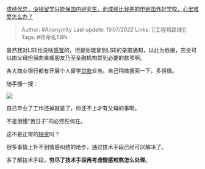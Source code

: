 [成绩优异，没钱留学只能保国内研究生，而成绩比我差的申到国外好学校，心里难受怎么办？](https://www.zhihu.com/question/27765604/answer/2556961227)

> Author: #Anonymity 
Last update: *11/07/2022* 
Links: [[工程师路线]]
Tags:  #待命名TBN 

虽然我对LSE也没啥[感冒](https://www.zhihu.com/search?q=%E6%84%9F%E5%86%92&search_source=Entity&hybrid_search_source=Entity&hybrid_search_extra=%7B%22sourceType%22%3A%22answer%22%2C%22sourceId%22%3A2556961227%7D)的，但是你能拿到LSE的录取通知，以此为依据，完全可以由父母担保向亲戚朋友乃至金融机构贷到必要的款项啊。

各大商业银行都有开展个人留学[贷款](https://www.zhihu.com/search?q=%E8%B4%B7%E6%AC%BE&search_source=Entity&hybrid_search_source=Entity&hybrid_search_extra=%7B%22sourceType%22%3A%22answer%22%2C%22sourceId%22%3A2556961227%7D)业务。自己稍微搜索一下，多得很。

随手搜一搜：

![](https://pic1.zhimg.com/50/v2-e35314054c82184fb717933c1108ad54_720w.jpg?source=1940ef5c)

自己毕业了工作还掉就是了，你还不上才有父母的事啊。

不是很懂“苦日子”的必然性何在。

这不是正常的[投资](https://www.zhihu.com/search?q=%E6%8A%95%E8%B5%84&search_source=Entity&hybrid_search_source=Entity&hybrid_search_extra=%7B%22sourceType%22%3A%22answer%22%2C%22sourceId%22%3A2556961227%7D)吗？

很多事情上升不到情感纠结的地步，通过技术手段已经可以解决了。

多了解技术手段，**穷尽了技术手段再考虑情感煎熬怎么处理**。

